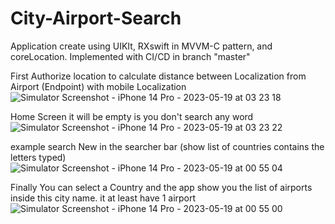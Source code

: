 # City-Airport-Search
Application create using UIKIt, RXswift in MVVM-C pattern, and coreLocation.
Implemented with CI/CD in branch "master"

First Authorize location to calculate distance between Localization from Airport (Endpoint) with mobile Localization
![Simulator Screenshot - iPhone 14 Pro - 2023-05-19 at 03 23 18](https://github.com/ChrisCalix/City-Airport-Search/assets/80593860/48cf53f2-fcf0-4ef8-8f25-21e055d3f9fb)

Home Screen it will be empty is you don't search any word
 ![Simulator Screenshot - iPhone 14 Pro - 2023-05-19 at 03 23 22](https://github.com/ChrisCalix/City-Airport-Search/assets/80593860/5e450ba9-1029-4ab2-b8a8-006a57c2184f)

example search New in the searcher bar (show list of countries contains the letters typed)
![Simulator Screenshot - iPhone 14 Pro - 2023-05-19 at 00 55 04](https://github.com/ChrisCalix/City-Airport-Search/assets/80593860/29c5febb-be07-4786-b741-a41ecb367b1d)

Finally You can select a Country and the app show you the list of airports inside this city name. it at least have 1 airport
 ![Simulator Screenshot - iPhone 14 Pro - 2023-05-19 at 00 55 00](https://github.com/ChrisCalix/City-Airport-Search/assets/80593860/c21a8e66-23d7-4b20-b8ab-0bafe9fb916d)
